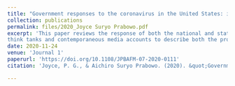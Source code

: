 ```yaml
---
title: "Government responses to the coronavirus in the United States: immediate remedial actions, rising debt levels and budgetary hangovers"
collection: publications
permalink: files/2020_Joyce Suryo Prabowo.pdf
excerpt: 'This paper reviews the response of both the national and state governments in the United States to the coronavirus pandemic and discusses budgetary challenges that are likely to be faced by the country over the next several years. The paper uses government sources, analysis by internal and external
think tanks and contemporaneous media accounts to describe both the problem and the governmental responses. Since the first cases appeared in the US in early 2020, and particularly as the numbers started to expand substantially by March of that year, governments at all levels have worked to both respond to the immediate public health crisis and mitigate the economic effects of the pandemic. This included some immediate actions by the Federal Reserve to introduce more liquidity and four separate pieces of legislation passed in March and April 2020. The effect of this legislation has been to add $2.5 tr to 2020 and 2021 deficits. State and local governments, meanwhile, face years of budget shortfalls, which will require them ultimately to raise taxes and cut spending and may also require additional fiscal stimulus from the federal government. The magnitude of the fiscal effects will be driven by whether there is a second wave, how long the recession lasts, and what additional responses will be necessary in order to get the pandemic under control and deal with its aftermath. The paper is likely the first to summarize the information about the federal and state responses, and the likely future impacts, in a single place.'
date: 2020-11-24
venue: 'Journal 1'
paperurl: 'https://doi.org/10.1108/JPBAFM-07-2020-0111'
citation: 'Joyce, P. G., & Aichiro Suryo Prabowo. (2020). &quot;Government responses to the coronavirus in the United States: immediate remedial actions, rising debt levels and budgetary hangovers.&quot; <i>Journal of Public Budgeting, Accounting & Financial Management</i>, 32(5), 745-758. https://doi.org/10.1108/JPBAFM-07-2020-0111'

---
```

